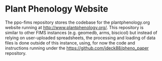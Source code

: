 # Plant Phenology Website
The ppo-fims repository stores the codebase for the plantphenology.org website running at http://www.plantphenology.org/.  This repository is similar to other FIMS instances (e.g. geomedb, arms, biscicol) but instead of relying on user-uploaded spreadsheets, the processing and loading of data files is done outside of this instance, using, for now the code and instructions running under the https://github.com/jdeck88/pheno_paper repository.  





